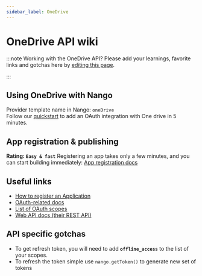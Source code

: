 ```yaml
---
sidebar_label: OneDrive
---
```


# OneDrive API wiki

:::note Working with the OneDrive API?
Please add your learnings, favorite links and gotchas here by [editing this page](https://github.com/nangohq/nango/tree/master/docs/docs/providers/one-drive.md).

:::

## Using OneDrive with Nango

Provider template name in Nango: `oneDrive`  
Follow our [quickstart](../quickstart.md) to add an OAuth integration with One drive in 5 minutes.

## App registration & publishing

**Rating: `Easy & fast`**
Registering an app takes only a few minutes, and you can start building immediately: [App registration docs](https://learn.microsoft.com/en-us/onedrive/developer/rest-api/getting-started/graph-oauth?view=odsp-graph-online#register-your-app)


## Useful links
- [How to register an Application](https://learn.microsoft.com/en-us/onedrive/developer/rest-api/getting-started/graph-oauth?view=odsp-graph-online#register-your-app)
- [OAuth-related docs](https://learn.microsoft.com/en-us/onedrive/developer/rest-api/getting-started/authentication?view=odsp-graph-online)
- [List of OAuth scopes](https://learn.microsoft.com/en-us/onedrive/developer/rest-api/getting-started/graph-oauth?view=odsp-graph-online#authentication-scopes)
- [Web API docs (their REST API)](https://learn.microsoft.com/en-us/onedrive/developer/rest-api/?view=odsp-graph-online)

## API specific gotchas
- To get refresh token, you will need to add **`offline_access`** to the list of your scopes.
- To refresh the token simple use `nango.getToken()` to generate new set of tokens
